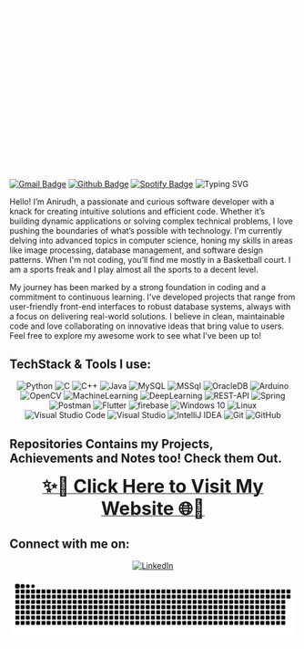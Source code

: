 ![Anirudh Ramesh Photo](https://github.com/anirudhr09/anirudhr09/blob/anirudhr09-patch-1/Untitled%20design.gif)



[![Gmail Badge](https://img.shields.io/badge/-anirudhramesh2002@gmail.com-c14438?style=flat&logo=Gmail&logoColor=white&link=mailto:anirudhramesh2002@gmail.com)](mailto:anirudhramesh2002@gmail.com) [![Github Badge](https://img.shields.io/badge/-AnirudhRamesh-grey?style=flat&logo=github&logoColor=white&link=https://github.com/anirudhr09/)](https://www.github.com/anirudhr09/) [![Spotify Badge](https://img.shields.io/badge/-SpotifyPodcast-c14438?style=flat&logo=Spotify&logoColor=white&color=green&link=https://twitter.com/@crazycoder21/)](https://www.twitter.com/@crazycoder21/)
![Typing SVG](https://readme-typing-svg.herokuapp.com?color=18A4F7&size=40&width=900&height=100&lines=Welcome+to+my+page!)
<p align='left'>Hello! I’m Anirudh, a passionate and curious software developer with a knack for creating intuitive solutions and efficient code. Whether it’s building dynamic applications or solving complex technical problems, I love pushing the boundaries of what’s possible with technology. I'm currently delving into advanced topics in computer science, honing my skills in areas like image processing, database management, and software design patterns. When I'm not coding, you’ll find me mostly in a Basketball court. I am a sports freak and I play almost all the sports to a decent level. 

My journey has been marked by a strong foundation in coding and a commitment to continuous learning. I've developed projects that range from user-friendly front-end interfaces to robust database systems, always with a focus on delivering real-world solutions. I believe in clean, maintainable code and love collaborating on innovative ideas that bring value to users. Feel free to explore my awesome work to see what I’ve been up to!</p>

## TechStack & Tools I use:

<p align="center">
<img alt="Python" src="https://img.shields.io/badge/python-%2314354C.svg?style=for-the-badge&logo=python&logoColor=white"/>
<img alt="C" src="https://img.shields.io/badge/c-%2300599C.svg?style=for-the-badge&logo=c&logoColor=white"/>
<img alt="C++" src="https://img.shields.io/badge/c++-%2300599C.svg?style=for-the-badge&logo=c%2B%2B&ogoColor=white"/>
<img alt="Java" src="https://img.shields.io/badge/java-%23ED8B00.svg?style=for-the-badge&logo=java&logoColor=white"/>
 <img alt="MySQL" src="https://img.shields.io/badge/mysql-%2300f.svg?style=for-the-badge&logo=mysql&logoColor=white"/>
 <img alt="MSSql" src="https://img.shields.io/badge/microsoft_Sql_Server-yellow.svg?style=for-the-badge&logoColor=white"/>
 <img alt="OracleDB" src ="https://img.shields.io/badge/oracleDB-%23F00000.svg?style=for-the-badge&logo=oracle&logoColor=white" />
 <img alt="Arduino" src="https://img.shields.io/badge/-Arduino-00979D?style=for-the-badge&logo=Arduino&logoColor=white"/>
 <img alt="OpenCV" src="https://img.shields.io/badge/opencv-%23white.svg?style=for-the-badge&logo=opencv&logoColor=white"/>
 <img alt="MachineLearning" src="https://img.shields.io/badge/-Machine_Learning-blue.svg?style=for-the-badge&logo=ml&logoColor=white"/>
 <img alt="DeepLearning" src="https://img.shields.io/badge/Deep_Learning-black.svg?style=for-the-badge&logo=deeplearning&logoColor=white"/>
 <img alt="REST-API" src="https://img.shields.io/badge/RESTapi-430098?style=for-the-badge&logo=RESTapi&logoColor=white"/>
 <img alt="Spring" src="https://img.shields.io/badge/Spring-6DB33F?style=for-the-badge&logo=spring&logoColor=white"/>
 <img alt="Postman" src="https://img.shields.io/badge/Postman-FF6C37?style=for-the-badge&logo=Postman&logoColor=white" />
 <img alt="Flutter" src="https://img.shields.io/badge/Flutter-02569B?style=for-the-badge&logo=flutter&logoColor=white"/>
 <img alt="firebase" src="https://img.shields.io/badge/firebase-ffca28?style=for-the-badge&logo=firebase&logoColor=black"/>
  <img alt="Windows 10" src="https://img.shields.io/badge/Windows-0078D6?style=for-the-badge&logo=windows&logoColor=white" />
  <img alt="Linux" src="https://img.shields.io/badge/Ubuntu-E95420?style=for-the-badge&logo=linuxserver&logoColor=white" />
  <img alt="Visual Studio Code" src="https://img.shields.io/badge/VisualStudioCode-0078d7.svg?style=for-the-badge&logo=visual-studio-code&logoColor=white"/>
  <img alt="Visual Studio" src="https://img.shields.io/badge/VisualStudio-5C2D91.svg?style=for-the-badge&logo=visual-studio&logoColor=white"/>
  <img alt="IntelliJ IDEA" src="https://img.shields.io/badge/IntelliJIDEA-000000.svg?style=for-the-badge&logo=intellij-idea&logoColor=white"/>
  <img alt="Git" src="https://img.shields.io/badge/git-%23F05033.svg?style=for-the-badge&logo=git&logoColor=white"/>
  <img alt="GitHub" src="https://img.shields.io/badge/github-%23121011.svg?style=for-the-badge&logo=github&logoColor=white"/>

</p>
 
## Repositories Contains my Projects, Achievements and Notes too! Check them Out.

<p align="center">
  <a href="https://anirudhr09.github.io/AR_website/" target="_blank">
    <strong><span style="font-size: 32px;">✨🚀 Click Here to Visit My Website 🌐💫</span></strong>
  </a>
</p>

## Connect with me on: 

<p align="center">
  <a href="https://www.linkedin.com/in/pranav-viswanathan-7976711b7/" target="_blank">
    <img src="https://img.shields.io/badge/LinkedIn-%230077B5?style=for-the-badge&logo=linkedin&logoColor=white" alt="LinkedIn">
  </a>
</p>

<!--
<p align=center> <img src=https://komarev.com/ghpvc/?username=AnirudhRamesh alt=Anirudhramesh /> </p>

<br><br>

![Pranav's GitHub stats](https://github-readme-stats.vercel.app/api?username=AnirudhRamesh&count_private=true&theme=radical&show_icons=true)
![Top Langs](https://github-readme-stats.vercel.app/api/top-langs/?username=AnirudhRamesh&theme=blue-green)
<table>
  <tr>
   <center> <td><img src="https://github-profile-summary-cards.vercel.app/api/cards/profile-details?username=AnirudhRamesh&theme=solarized_dark"  display=block width=100% height=auto alt="1"></td></center>
   </tr>
  
</table>
-->

![snake](https://github.com/PranavViswanathan/PranavViswanathan/blob/output/github-contribution-grid-snake.svg)
